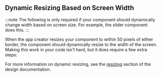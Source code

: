 ## Dynamic Resizing Based on Screen Width

:::note
The following is only required if your component should dynamically change width based on screen size. For example, the slider component does this.
:::

When the app creator resizes your component to within 50 pixels of either border, the component should dynamically resize to the width of the screen. Making this work in your code isn't hard, but it does require a few extra steps:

For more information on dynamic resizing, see the [resizing](/docs/design/resizing) section of the design documentation.